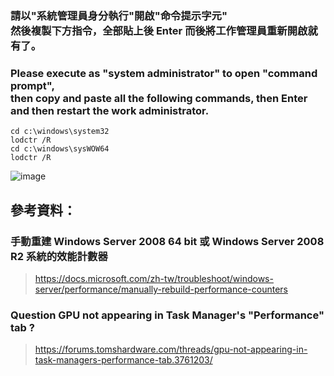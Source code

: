 ### 請以"系統管理員身分執行"開啟"命令提示字元" <br> 然後複製下方指令，全部貼上後 Enter 而後將工作管理員重新開啟就有了。
### Please execute as "system administrator" to open "command prompt", <br> then copy and paste all the following commands, then Enter and then restart the work administrator.
```
cd c:\windows\system32
lodctr /R
cd c:\windows\sysWOW64
lodctr /R
```
![image](https://user-images.githubusercontent.com/55220866/166925674-afdb1bcb-9cba-48a6-a295-7010896181b1.png)

## 參考資料：
### 手動重建 Windows Server 2008 64 bit 或 Windows Server 2008 R2 系統的效能計數器
> https://docs.microsoft.com/zh-tw/troubleshoot/windows-server/performance/manually-rebuild-performance-counters

### Question GPU not appearing in Task Manager's "Performance" tab ?
> https://forums.tomshardware.com/threads/gpu-not-appearing-in-task-managers-performance-tab.3761203/

